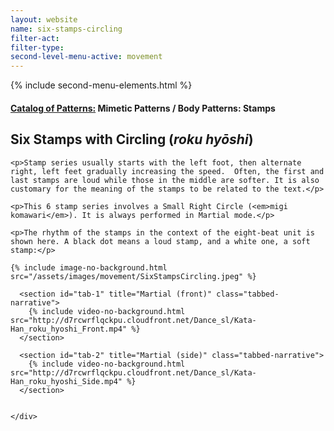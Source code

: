 ```yaml
---
layout: website
name: six-stamps-circling
filter-act:
filter-type:
second-level-menu-active: movement
---
```

{% include second-menu-elements.html %}

<main class="page-content">
  <div class="text-container">
    <h4><a href="/movement/">Catalog of Patterns:</a> Mimetic Patterns / Body Patterns: Stamps</h4>
    <h2>Six Stamps with Circling (<em>roku hyōshi</em>)</h2>

    <p>Stamp series usually starts with the left foot, then alternate right, left feet gradually increasing the speed.  Often, the first and last stamps are loud while those in the middle are softer. It is also customary for the meaning of the stamps to be related to the text.</p>

    <p>This 6 stamp series involves a Small Right Circle (<em>migi komawari</em>). It is always performed in Martial mode.</p>

    <p>The rhythm of the stamps in the context of the eight-beat unit is shown here. A black dot means a loud stamp, and a white one, a soft stamp:</p>

    {% include image-no-background.html src="/assets/images/movement/SixStampsCircling.jpeg" %}


  </div>


<div class="tabs-container">
  <div class="tabs-container__links">
    <div class="wrapper">
      <div id="tabs"></div>
    </div>
  </div>
  <div class="tabs-container__content">
    <div class="wrapper">

      <section id="tab-1" title="Martial (front)" class="tabbed-narrative">
        {% include video-no-background.html src="http://d7rcwrflqckpu.cloudfront.net/Dance_sl/Kata-Han_roku_hyoshi_Front.mp4" %}
      </section>

      <section id="tab-2" title="Martial (side)" class="tabbed-narrative">
        {% include video-no-background.html src="http://d7rcwrflqckpu.cloudfront.net/Dance_sl/Kata-Han_roku_hyoshi_Side.mp4" %}
      </section>


    </div>
  </div>
</div>
</main>
